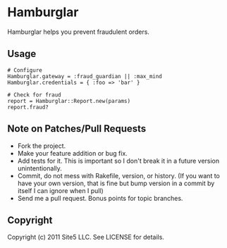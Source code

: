 # Hamburglar

Hamburglar helps you prevent fraudulent orders.

## Usage

    # Configure
    Hamburglar.gateway = :fraud_guardian || :max_mind
    Hamburglar.credentials = { :foo => 'bar' }

    # Check for fraud
    report = Hamburglar::Report.new(params)
    report.fraud?

## Note on Patches/Pull Requests

* Fork the project.
* Make your feature addition or bug fix.
* Add tests for it. This is important so I don't break it in a future version
  unintentionally.
* Commit, do not mess with Rakefile, version, or history. (If you want to have
  your own version, that is fine but bump version in a commit by itself I can
  ignore when I pull)
* Send me a pull request. Bonus points for topic branches.

## Copyright

Copyright (c) 2011 Site5 LLC. See LICENSE for details.
